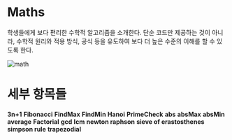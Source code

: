 # Maths 
학생들에게 보다 편리한 수학적 알고리즘을 소개한다. 
단순 코드만 제공하는 것이 아니라, 수학적 원리와 적용 방식, 공식 등을 유도하여 
보다 더 높은 수준의 이해를 할 수 있도록 한다. 

![math](http://www.koreadaily.com/_data/article_img/2018/01/28/164044987.jpg)



# 세부 항목들 
**3n+1**
**Fibonacci**
**FindMax**
**FindMin**
**Hanoi**
**PrimeCheck**
**abs**
**absMax**
**absMin**
**average**
**Factorial**
**gcd**
**lcm**
**newton raphson**
**sieve of erastosthenes**
**simpson rule**
**trapezodial**
